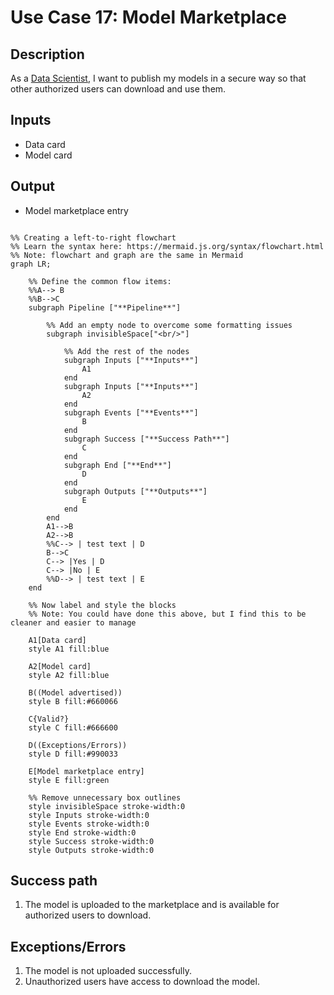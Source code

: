 # Use Case 17: Model Marketplace

## Description

As a <a href="https://github.com/MLOps-OpenAPI/arch-diagrams?tab=readme-ov-file#data-scientists">Data Scientist</a>, I want to publish my models in a secure way so that other authorized users can download and use them.

## Inputs

* Data card
* Model card

## Output

* Model marketplace entry

```mermaid

%% Creating a left-to-right flowchart
%% Learn the syntax here: https://mermaid.js.org/syntax/flowchart.html
%% Note: flowchart and graph are the same in Mermaid
graph LR;

    %% Define the common flow items:
    %%A--> B
    %%B-->C
    subgraph Pipeline ["**Pipeline**"]
        
        %% Add an empty node to overcome some formatting issues
        subgraph invisibleSpace["<br/>"]

            %% Add the rest of the nodes
            subgraph Inputs ["**Inputs**"]
                A1
            end
            subgraph Inputs ["**Inputs**"]
                A2
            end
            subgraph Events ["**Events**"]
                B
            end
            subgraph Success ["**Success Path**"]
                C
            end
            subgraph End ["**End**"]
                D
            end
            subgraph Outputs ["**Outputs**"]
                E
            end
        end
        A1-->B
        A2-->B
        %%C--> | test text | D
        B-->C
        C--> |Yes | D
        C--> |No | E
        %%D--> | test text | E
    end

    %% Now label and style the blocks
    %% Note: You could have done this above, but I find this to be cleaner and easier to manage

    A1[Data card]
    style A1 fill:blue

    A2[Model card]
    style A2 fill:blue

    B((Model advertised))
    style B fill:#660066

    C{Valid?}
    style C fill:#666600

    D((Exceptions/Errors))
    style D fill:#990033

    E[Model marketplace entry]
    style E fill:green

    %% Remove unnecessary box outlines
    style invisibleSpace stroke-width:0
    style Inputs stroke-width:0
    style Events stroke-width:0
    style End stroke-width:0
    style Success stroke-width:0
    style Outputs stroke-width:0

```


## Success path

1. The model is uploaded to the marketplace and is available for authorized users to download.

## Exceptions/Errors

1. The model is not uploaded successfully.
2. Unauthorized users have access to download the model.

